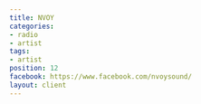 ```yaml
---
title: NVOY
categories:
- radio
- artist
tags:
- artist
position: 12
facebook: https://www.facebook.com/nvoysound/
layout: client
---
```


